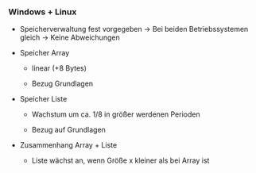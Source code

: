 

### Windows + Linux
- Speicherverwaltung fest vorgegeben
    -> Bei beiden Betriebssystemen gleich
    -> Keine Abweichungen

- Speicher Array
    - linear (+8 Bytes)

    - Bezug Grundlagen

- Speicher Liste
    - Wachstum um ca. 1/8 in größer werdenen Perioden

    - Bezug auf Grundlagen
- Zusammenhang Array + Liste
    - Liste wächst an, wenn Größe x kleiner als bei Array ist
